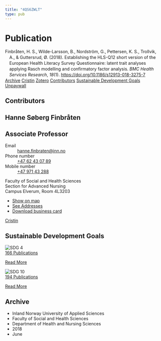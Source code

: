 ```yaml
---
title: "4QS6ZWLT"
type: pub
---
```

<h1>Publication</h1>
<article id="csl-bib-container-4QS6ZWLT" class="csl-bib-container">
  <div class="csl-bib-body" style="line-height: 1.35; padding-left: 1em; text-indent:-1em;">
  <div class="csl-entry">Finbr&#xE5;ten, H. S., Wilde-Larsson, B., Nordstr&#xF6;m, G., Pettersen, K. S., Trollvik, A., &amp; Guttersrud, &#xD8;. (2018). Establishing the HLS-Q12 short version of the European Health Literacy Survey Questionnaire: latent trait analyses applying Rasch modelling and confirmatory factor analysis. <i>BMC Health Services Research</i>, <i>18</i>(1). <a href="https://doi.org/10.1186/s12913-018-3275-7">https://doi.org/10.1186/s12913-018-3275-7</a></div>
</div>
  <div class="csl-bib-buttons">
    <a href="#taxonomy-article-4QS6ZWLT" class="csl-bib-button">Archive</a>
    <a href alt="Cristin URL" class="csl-bib-button">Cristin</a>
    <a href alt="Zotero URL" class="csl-bib-button">Zotero</a>
    <a href="#contributors-article-4QS6ZWLT" class="csl-bib-button">Contributors</a>
    <a href="#sdg-article-4QS6ZWLT" class="csl-bib-button">Sustainable Development Goals</a>
    <a href="https://bmchealthservres.biomedcentral.com/track/pdf/10.1186/s12913-018-3275-7" class="csl-bib-button">Unpaywall</a>
  </div>
  <div id="csl-bib-meta-container-4QS6ZWLT"></div>
</article>
<div id="csl-bib-meta-4QS6ZWLT" class="csl-bib-meta">
  <article id="contributors-article-4QS6ZWLT" class="contributors-article">
    <h1>Contributors</h1>
    <div class="personas">
<div class="vrtx-hinn-person-card">
<div class="photo">
<i class="lar la-user-circle missing-person"></i>
</div>
<div class="info">
<hgroup><h1>Hanne Søberg Finbråten</h1>
<h2>Associate Professor</h2>
</hgroup><dl>
<dt>Email</dt>
<dd>
<a href="mailto:hanne.finbraten@inn.no">hanne.finbraten@inn.no</a>
</dd>
<dt>Phone number</dt>
<dd><a href="tel:+4762430789">
+47 62 43 07 89
</a></dd>
<dt>Mobile number</dt>
<dd><a href="tel:+4797143288">
+47 971 43 288
</a></dd>
</dl>
<p>
Faculty of Social and Health Sciences<br>
Section for Advanced Nursing<br>
Campus Elverum,
Room 4L3203
</p>
<ul class="vrtx-hinn-links">
<li><a href="https://www.google.com/maps?q=60.88177,11.53669">Show on map</a></li>
<li><a href="https://www.inn.no/english/find-an-employee/hanne-finbraten.html#vrtx-hinn-addresses">See Addresses</a></li>
<li><a href="https://www.inn.no/english/find-an-employee/hanne-finbraten.html?vrtx=vcf">Download business card</a></li>
</ul>
</div>
</div>
<a href="https://app.cristin.no/persons/show.jsf?id=328418" alt="Cristin URL" class="personas-cristin">Cristin</a>
</div>
  </article>
  <article id="sdg-article-4QS6ZWLT" class="sdg-article">
    <h1>Sustainable Development Goals</h1>
    <div class="sdg-container"><div id="sdg4" class="sdg">
<img src="{{< params subfolder >}}images/sdg/sdg04_en.png" class="image" alt="SDG 4">
<div class="sdg-overlay">
<a href="{{< params subfolder >}}en/archive/?sdg=4#archive" class="sdg-publication-count"><span>166</span> Publications</a>
<p><a href="https://sdgs.un.org/goals/goal4" class="sdg-read-more">Read More</a></p>
</div>
</div> <div id="sdg10" class="sdg">
<img src="{{< params subfolder >}}images/sdg/sdg10_en.png" class="image" alt="SDG 10">
<div class="sdg-overlay">
<a href="{{< params subfolder >}}en/archive/?sdg=10#archive" class="sdg-publication-count"><span>194</span> Publications</a>
<p><a href="https://sdgs.un.org/goals/goal10" class="sdg-read-more">Read More</a></p>
</div>
</div></div>
  </article>
  <article id="taxonomy-article-4QS6ZWLT" class="taxonomy-article">
    <h1>Archive</h1>
    <ul>
      <li>Inland Norway University of Applied Sciences</li>
      <li>Faculty of Social and Health Sciences</li>
      <li>Department of Health and Nursing Sciences</li>
      <li>2018</li>
      <li>June</li>
    </ul>
  </article>
</div>
